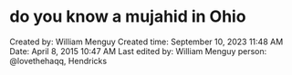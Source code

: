 # do you know a mujahid in Ohio

Created by: William Menguy
Created time: September 10, 2023 11:48 AM
Date: April 8, 2015 10:47 AM
Last edited by: William Menguy
person: @lovethehaqq, Hendricks